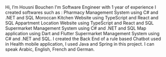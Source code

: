 Hi, I’m Housni Bouchen
I'm Software Engineer with 1 year of experience
I created softwares such as :
  Pharmacy Management System using C# and .NET and SQL
  Moroccan Kitchen Website using TypeScript and React and SQL
  Appartment Location Website using TypeScript and React and SQL
  Supermarket Management System using C# and .NET and SQL
  Map application using Dart and Flutter
  Supermarket Management System using C# and .NET and SQL.
I created the Back End of a rule based Chatbot used in Health mobile application, I used Java and Spring in this project.
I can speak Arabic, English, French and German.
